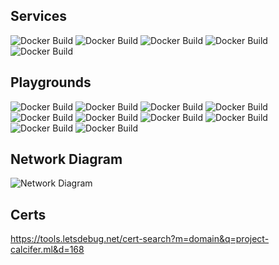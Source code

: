 ## Services

![Docker Build](https://github.com/UTSCC09/project-calcifer/actions/workflows/ssh-service.yml/badge.svg)
![Docker Build](https://github.com/UTSCC09/project-calcifer/actions/workflows/docsync-service.yml/badge.svg)
![Docker Build](https://github.com/UTSCC09/project-calcifer/actions/workflows/api-service.yml/badge.svg)
![Docker Build](https://github.com/UTSCC09/project-calcifer/actions/workflows/client-service.yml/badge.svg)
![Docker Build](https://github.com/UTSCC09/project-calcifer/actions/workflows/nginx-proxy.yml/badge.svg)

## Playgrounds

![Docker Build](https://github.com/UTSCC09/project-calcifer/actions/workflows/kind-playground.yml/badge.svg)
![Docker Build](https://github.com/UTSCC09/project-calcifer/actions/workflows/dind-playground.yml/badge.svg)
![Docker Build](https://github.com/UTSCC09/project-calcifer/actions/workflows/c-playground.yml/badge.svg)
![Docker Build](https://github.com/UTSCC09/project-calcifer/actions/workflows/python-playground.yml/badge.svg)
![Docker Build](https://github.com/UTSCC09/project-calcifer/actions/workflows/node-playground.yml/badge.svg)
![Docker Build](https://github.com/UTSCC09/project-calcifer/actions/workflows/react-playground.yml/badge.svg)
![Docker Build](https://github.com/UTSCC09/project-calcifer/actions/workflows/angular-playground.yml/badge.svg)
![Docker Build](https://github.com/UTSCC09/project-calcifer/actions/workflows/rust-playground.yml/badge.svg)
![Docker Build](https://github.com/UTSCC09/project-calcifer/actions/workflows/go-playground.yml/badge.svg)
![Docker Build](https://github.com/UTSCC09/project-calcifer/actions/workflows/vue-playground.yml/badge.svg)

<!-- ## Deploy

![Docker Build](https://github.com/UTSCC09/project-calcifer/actions/workflows/deploy.yml/badge.svg) -->

## Network Diagram

![Network Diagram](https://user-images.githubusercontent.com/31393977/112589435-7546ee80-8dd7-11eb-8dd8-87e8d5938ba8.png)

## Certs

https://tools.letsdebug.net/cert-search?m=domain&q=project-calcifer.ml&d=168
